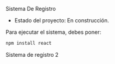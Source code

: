 <hi> Sistema De Registro </hi>

- Estado del proyecto: En construcción.

Para ejecutar el sistema, debes poner:

```bash
npm install react
```
Sistema de registro 2
